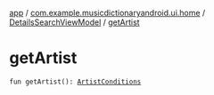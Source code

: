 [app](../../index.md) / [com.example.musicdictionaryandroid.ui.home](../index.md) / [DetailsSearchViewModel](index.md) / [getArtist](./get-artist.md)

# getArtist

`fun getArtist(): `[`ArtistConditions`](../../com.example.domain.model.value/-artist-conditions/index.md)